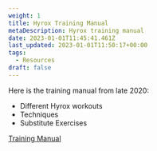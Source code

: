 ```yaml
---
weight: 1
title: Hyrox Training Manual
metaDescription: Hyrox training manual
date: 2023-01-01T11:45:41.461Z
last_updated: 2023-01-01T11:50:17+00:00
tags:
  - Resources
draft: false
---
```

Here is the training manual from late 2020:

* Different Hyrox workouts
* Techniques
* Substitute Exercises

[Training Manual](/post/hyrox-training-manual.files/HYROX_ENG_Manual_10_2020.pdf)
